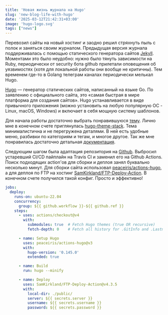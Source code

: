 ```yaml
---
title: 'Новая жизнь журнала на Hugo'
slug: 'new-blog-life-with-hugo'
date: '2025-03-12T21:42:31+03:00'
image: 'hugo-logo.svg'
tags: ["news"]
---
```


Перевозил сайты на новый хостинг и заодно решил стряхнуть пыль с полок и заняться своим журналом. 
Предыдущая версия журнала поддерживалась с помощью статического генератора сайтов [Jekyll](https://jekyllrb.com/). 
Моментами это было неудобно: нужно было тянуть зависимости на Ruby, периодически от security бота github прилетали 
оповещения об уязвимостях (хотя для локальной работы они вообще не критичны). Тем временем где-то 
в Golang телеграм каналах периодически мелькал Hugo.

[Hugo](https://gohugo.io/) — генератор статических сайтов, написанный на языке Go. По заявлению с официального сайта, 
это «самая быстрая в мире платформа для создания сайтов». Hugo устанавливается в виде привычного приложения
(можно установить на любую популярную ОС - Linux, macOS, Windows) и включает в себя мощную систему шаблонов.

Для начала работы достаточно выбрать понравившуюся [тему](https://themes.gohugo.io/). Лично мне в конечном
счете приглянулась [hugo-theme-stack](https://stack.jimmycai.com/). Тема минималистична и не перегружена деталями. 
В ней есть удобные меню, разбивки по категориям и тегам, и многое другое. Так же мне понравилась достаточно
детальная [документация](https://stack.jimmycai.com/config/).

Следующим шагом была адаптация репозитория на [Github](https://github.com/strider2038/igorlazarev-ru).
Выбросил устаревший CI/CD пайплайн на Travis CI и заменил его на Github Actions. Поиск подходящих action'ов
для сборки и деплоя занял буквально несколько минут. Для сборки сайта использовал 
[peaceiris/actions-hugo](https://github.com/marketplace/actions/hugo-setup), а для деплоя по FTP на хостинг
[SamKirkland/FTP-Deploy-Action](https://github.com/marketplace/actions/ftp-deploy). В конечном счете получился
такой конфиг. Просто и эффективно!

```yaml
jobs:
  deploy:
    runs-on: ubuntu-22.04
    concurrency:
      group: ${{ github.workflow }}-${{ github.ref }}
    steps:
      - uses: actions/checkout@v4
        with:
          submodules: true  # Fetch Hugo themes (true OR recursive)
          fetch-depth: 0    # Fetch all history for .GitInfo and .Lastmod

      - name: Setup Hugo
        uses: peaceiris/actions-hugo@v3
        with:
          hugo-version: '0.145.0'
          extended: true

      - name: Build
        run: hugo --minify

      - name: Deploy
        uses: SamKirkland/FTP-Deploy-Action@v4.3.5
        with:
          local-dir: ./public/
          server: ${{ secrets.server }}
          username: ${{ secrets.username }}
          password: ${{ secrets.password }}
```
